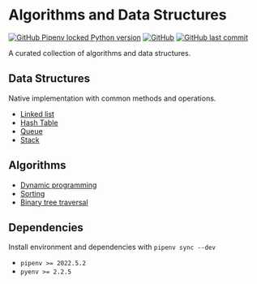 # Algorithms and Data Structures

[![GitHub Pipenv locked Python version](https://img.shields.io/github/pipenv/locked/python-version/olekssy/algods)](Pipfile)
[![GitHub](https://img.shields.io/github/license/olekssy/algods)](LICENSE)
[![GitHub last commit](https://img.shields.io/github/last-commit/olekssy/algods)](https://github.com/olekssy/algods/commits/main)

A curated collection of algorithms and data structures.

## Data Structures

Native implementation with common methods and operations.

* [Linked list](data_structures/linked_lists.py)
* [Hash Table](data_structures/hash_tables.py)
* [Queue](data_structures/queues.py)
* [Stack](data_structures/stacks.py)

## Algorithms

* [Dynamic programming](algorithms/recursion.py)
* [Sorting](algorithms/array_sorting.py)
* [Binary tree traversal](algorithms/binary_trees.py)

## Dependencies

Install environment and dependencies with `pipenv sync --dev`

* `pipenv >= 2022.5.2`
* `pyenv >= 2.2.5`
